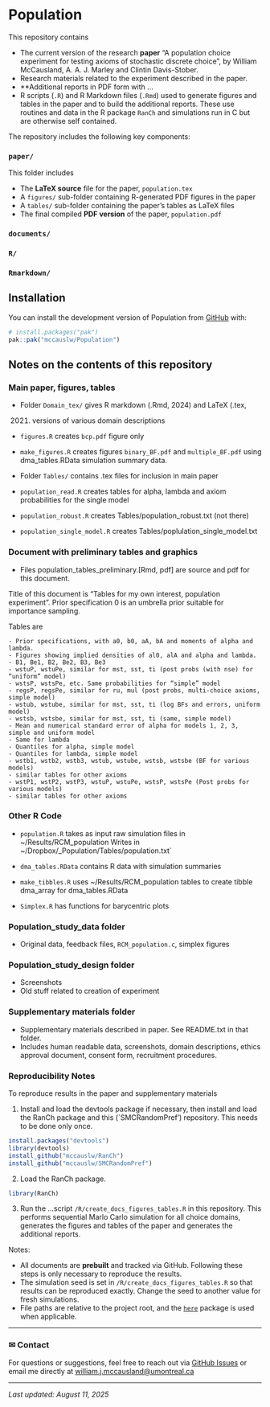 
<!-- README.md is generated from README.Rmd. Please edit that file -->

# Population

<!-- badges: start -->
<!-- badges: end -->

This repository contains

- The current version of the research **paper** “A population choice
  experiment for testing axioms of stochastic discrete choice”, by
  William McCausland, A. A. J. Marley and Clintin Davis-Stober.
- Research materials related to the experiment described in the paper.
- \*\*Additional reports in PDF form with …
- R scripts (`.R`) and R Markdown files (`.Rmd`) used to generate
  figures and tables in the paper and to build the additional reports.
  These use routines and data in the R package `RanCh` and simulations
  run in C but are otherwise self contained.

The repository includes the following key components:

### `paper/`

This folder includes

- The **LaTeX source** file for the paper, `population.tex`
- A `figures/` sub-folder containing R-generated PDF figures in the
  paper
- A `tables/` sub-folder containing the paper’s tables as LaTeX files
- The final compiled **PDF version** of the paper, `population.pdf`

### `documents/`

### `R/`

### `Rmarkdown/`

## Installation

You can install the development version of Population from
[GitHub](https://github.com/) with:

``` r
# install.packages("pak")
pak::pak("mccauslw/Population")
```

## Notes on the contents of this repository

### Main paper, figures, tables

- Folder `Domain_tex/` gives R markdown (.Rmd, 2024) and LaTeX (.tex,

  2021) versions of various domain descriptions

- `figures.R` creates `bcp.pdf` figure only

- `make_figures.R` creates figures `binary_BF.pdf` and `multiple_BF.pdf`
  using dma_tables.RData simulation summary data.

- Folder `Tables/` contains .tex files for inclusion in main paper

- `population_read.R` creates tables for alpha, lambda and axiom
  probabilities for the single model

- `population_robust.R` creates Tables/population_robust.txt (not there)

- `population_single_model.R` creates
  Tables/poplulation_single_model.txt

### Document with preliminary tables and graphics

- Files population_tables_preliminary.\[Rmd, pdf\] are source and pdf
  for this document.

Title of this document is “Tables for my own interest, population
experiment”. Prior specification 0 is an umbrella prior suitable for
importance sampling.

Tables are

    - Prior specifications, with a0, b0, aA, bA and moments of alpha and lambda.
    - Figures showing implied densities of al0, alA and alpha and lambda.
    - B1, Be1, B2, Be2, B3, Be3
    - wstuP, wstuPe, similar for mst, sst, ti (post probs (with nse) for “uniform” model)
    - wstsP, wstsPe, etc. Same probabilities for “simple” model
    - regsP, regsPe, similar for ru, mul (post probs, multi-choice axioms, simple model)
    - wstub, wstube, similar for mst, sst, ti (log BFs and errors, uniform model)
    - wstsb, wstsbe, similar for mst, sst, ti (same, simple model)
    - Mean and numerical standard error of alpha for models 1, 2, 3, simple and uniform model
    - Same for lambda
    - Quantiles for alpha, simple model
    - Quantiles for lambda, simple model
    - wstb1, wstb2, wstb3, wstub, wstube, wstsb, wstsbe (BF for various models)
    - similar tables for other axioms
    - wstP1, wstP2, wstP3, wstuP, wstuPe, wstsP, wstsPe (Post probs for various models)
    - similar tables for other axioms

### Other R Code

- `population.R` takes as input raw simulation files in
  ~/Results/RCM_population Writes in
  ~/Dropbox/\_Population/Tables/population.txt\`

- `dma_tables.RData` contains R data with simulation summaries

- `make_tibbles.R` uses ~/Results/RCM_population tables to create tibble
  dma_array for dma_tables.RData

- `Simplex.R` has functions for barycentric plots

### Population_study_data folder

- Original data, feedback files, `RCM_population.c`, simplex figures

### Population_study_design folder

- Screenshots
- Old stuff related to creation of experiment

### Supplementary materials folder

- Supplementary materials described in paper. See README.txt in that
  folder.
- Includes human readable data, screenshots, domain descriptions, ethics
  approval document, consent form, recruitment procedures.

### Reproducibility Notes

To reproduce results in the paper and supplementary materials

1.  Install and load the devtools package if necessary, then install and
    load the RanCh package and this (\`SMCRandomPref’) repository. This
    needs to be done only once.

``` r
install.packages("devtools")
library(devtools)
install_github("mccauslw/RanCh")
install_github("mccauslw/SMCRandomPref")
```

2.  Load the RanCh package.

``` r
library(RanCh)
```

3.  Run the …script `/R/create_docs_figures_tables.R` in this
    repository. This performs sequential Marlo Carlo simulation for all
    choice domains, generates the figures and tables of the paper and
    generates the additional reports.

Notes:

- All documents are **prebuilt** and tracked via GitHub. Following these
  steps is only necessary to reproduce the results.
- The simulation seed is set in `/R/create_docs_figures_tables.R` so
  that results can be reproduced exactly. Change the seed to another
  value for fresh simulations.
- File paths are relative to the project root, and the
  [`here`](https://CRAN.R-project.org/package=here) package is used when
  applicable.

------------------------------------------------------------------------

### ✉ Contact

For questions or suggestions, feel free to reach out via [GitHub
Issues](https://github.com/mccauslw/SMCRandomPref/issues) or email me
directly at <william.j.mccausland@umontreal.ca>

------------------------------------------------------------------------

*Last updated: August 11, 2025*
